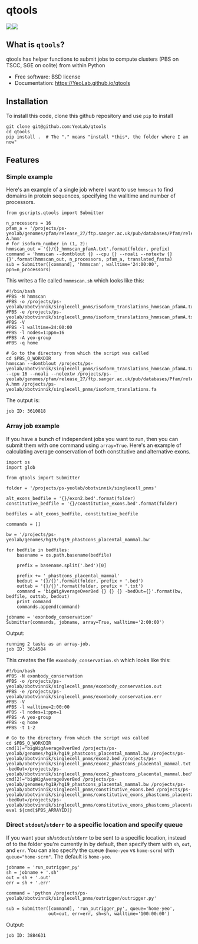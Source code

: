 # qtools

[![](https://img.shields.io/travis/YeoLab/qtools.svg)](https://travis-ci.org/YeoLab/qtools)[![](https://img.shields.io/pypi/v/qtools.svg)](https://pypi.python.org/pypi/qtools)

## What is `qtools`?

qtools has helper functions to submit jobs to compute clusters (PBS on TSCC, SGE on oolite) from within Python

* Free software: BSD license
* Documentation: https://YeoLab.github.io/qtools

## Installation

To install this code, clone this github repository and use `pip` to install

    git clone git@github.com:YeoLab/qtools
    cd qtools
    pip install .  # The "." means "install *this*, the folder where I am now"


## Features

### Simple example

Here's an example of a single job where I want to use `hmmscan` to find domains in protein sequences, specifying the walltime and number of processors.

```
from gscripts.qtools import Submitter

n_processors = 16
pfam_a = '/projects/ps-yeolab/genomes/pfam/release_27/ftp.sanger.ac.uk/pub/databases/Pfam/releases/Pfam27.0/Pfam-A.hmm'
# for isoform_number in (1, 2):
hmmscan_out = '{}/{}_hmmscan_pfamA.txt'.format(folder, prefix)
command = 'hmmscan --domtblout {} --cpu {} --noali --notextw {} {}'.format(hmmscan_out, n_processors, pfam_a, translated_fasta)
sub = Submitter([command], 'hmmscan', walltime='24:00:00', ppn=n_processors)
```

This writes a file called `hmmmscan.sh` which looks like this:

```
#!/bin/bash
#PBS -N hmmscan
#PBS -o /projects/ps-yeolab/obotvinnik/singlecell_pnms/isoform_translations_hmmscan_pfamA.txt.out
#PBS -e /projects/ps-yeolab/obotvinnik/singlecell_pnms/isoform_translations_hmmscan_pfamA.txt.err
#PBS -V
#PBS -l walltime=24:00:00
#PBS -l nodes=1:ppn=16
#PBS -A yeo-group
#PBS -q home

# Go to the directory from which the script was called
cd $PBS_O_WORKDIR
hmmscan --domtblout /projects/ps-yeolab/obotvinnik/singlecell_pnms/isoform_translations_hmmscan_pfamA.txt --cpu 16 --noali --notextw /projects/ps-yeolab/genomes/pfam/release_27/ftp.sanger.ac.uk/pub/databases/Pfam/releases/Pfam27.0/Pfam-A.hmm /projects/ps-yeolab/obotvinnik/singlecell_pnms/isoform_translations.fa
```

The output is:
```
job ID: 3610818
```

### Array job example

If you have a bunch of independent jobs you want to run, then you can submit
them with one command using `array=True`. Here's an example of calculating average conservation of both constitutive and alternative exons.

```
import os
import glob

from qtools import Submitter

folder = '/projects/ps-yeolab/obotvinnik/singlecell_pnms'

alt_exons_bedfile = '{}/exon2.bed'.format(folder)
constitutive_bedfile = '{}/constitutive_exons.bed'.format(folder)

bedfiles = alt_exons_bedfile, constitutive_bedfile

commands = []

bw = '/projects/ps-yeolab/genomes/hg19/hg19_phastcons_placental_mammal.bw'

for bedfile in bedfiles:
    basename = os.path.basename(bedfile)

    prefix = basename.split('.bed')[0]

    prefix += '_phastcons_placental_mammal'
    bedout = '{}/{}'.format(folder, prefix + '.bed')
    outtab = '{}/{}'.format(folder, prefix + '.txt')
    command = 'bigWigAverageOverBed {} {} {} -bedOut={}'.format(bw, bedfile, outtab, bedout)
    print command
    commands.append(command)

jobname = 'exonbody_conservation'
Submitter(commands, jobname, array=True, walltime='2:00:00')
```

Output:
```
running 2 tasks as an array-job.
job ID: 3614584
```

This creates the file `exonbody_conservation.sh` which looks like this:

```
#!/bin/bash
#PBS -N exonbody_conservation
#PBS -o /projects/ps-yeolab/obotvinnik/singlecell_pnms/exonbody_conservation.out
#PBS -e /projects/ps-yeolab/obotvinnik/singlecell_pnms/exonbody_conservation.err
#PBS -V
#PBS -l walltime=2:00:00
#PBS -l nodes=1:ppn=1
#PBS -A yeo-group
#PBS -q home
#PBS -t 1-2

# Go to the directory from which the script was called
cd $PBS_O_WORKDIR
cmd[1]="bigWigAverageOverBed /projects/ps-yeolab/genomes/hg19/hg19_phastcons_placental_mammal.bw /projects/ps-yeolab/obotvinnik/singlecell_pnms/exon2.bed /projects/ps-yeolab/obotvinnik/singlecell_pnms/exon2_phastcons_placental_mammal.txt -bedOut=/projects/ps-yeolab/obotvinnik/singlecell_pnms/exon2_phastcons_placental_mammal.bed"
cmd[2]="bigWigAverageOverBed /projects/ps-yeolab/genomes/hg19/hg19_phastcons_placental_mammal.bw /projects/ps-yeolab/obotvinnik/singlecell_pnms/constitutive_exons.bed /projects/ps-yeolab/obotvinnik/singlecell_pnms/constitutive_exons_phastcons_placental_mammal.txt -bedOut=/projects/ps-yeolab/obotvinnik/singlecell_pnms/constitutive_exons_phastcons_placental_mammal.bed"
eval ${cmd[$PBS_ARRAYID]}
```

### Direct `stdout`/`stderr` to a specific location and specify queue

If you want your `sh`/`stdout`/`stderr` to be sent to a specific location, instead
of to the folder you're currently in by default, then specify them with `sh`,
`out`, and `err`. You can also specify the queue (`home-yeo` vs `home-scrm`) with `queue="home-scrm"`. The default is `home-yeo`.

```
jobname = 'run_outrigger_py'
sh = jobname + '.sh'
out = sh + '.out'
err = sh + '.err'

command = 'python /projects/ps-yeolab/obotvinnik/singlecell_pnms/outrigger/outrigger.py'

sub = Submitter([command], 'run_outrigger_py', queue='home-yeo',
                out=out, err=err, sh=sh, walltime='100:00:00')
```

Output:
```
job ID: 3884631
```
